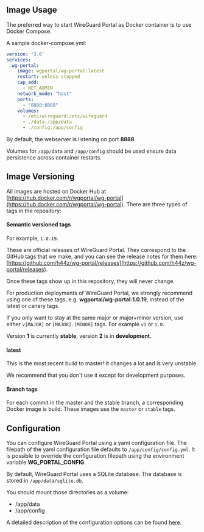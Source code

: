 ## Image Usage

The preferred way to start WireGuard Portal as Docker container is to use Docker Compose.

A sample docker-compose.yml:

```yaml
version: '3.6'
services:
  wg-portal:
    image: wgportal/wg-portal:latest
    restart: unless-stopped
    cap_add:
      - NET_ADMIN
    network_mode: "host"
    ports:
      - "8888:8888"
    volumes:
      - /etc/wireguard:/etc/wireguard
      - ./data:/app/data
      - ./config:/app/config
```

By default, the webserver is listening on port **8888**.

Volumes for `/app/data` and `/app/config` should be used ensure data persistence across container restarts.

## Image Versioning

All images are hosted on Docker Hub at [https://hub.docker.com/r/wgportal/wg-portal](https://hub.docker.com/r/wgportal/wg-portal).
There are three types of tags in the repository:

#### Semantic versioned tags
For example, `1.0.19`.

These are official releases of WireGuard Portal. They correspond to the GitHub tags that we make, and you can see the release notes for them here: [https://github.com/h44z/wg-portal/releases](https://github.com/h44z/wg-portal/releases).

Once these tags show up in this repository, they will never change.

For production deployments of WireGuard Portal, we strongly recommend using one of these tags, e.g. **wgportal/wg-portal:1.0.19**, instead of the latest or canary tags.

If you only want to stay at the same major or major+minor version, use either `v[MAJOR]` or `[MAJOR].[MINOR]` tags. For example `v1` or `1.0`.

Version **1** is currently **stable**, version **2** is in **development**.

#### latest
This is the most recent build to master! It changes a lot and is very unstable.

We recommend that you don't use it except for development purposes.

#### Branch tags
For each commit in the master and the stable branch, a corresponding Docker image is build. These images use the `master` or `stable` tags.



## Configuration
You can configure WireGuard Portal using a yaml configuration file.
The filepath of the yaml configuration file defaults to `/app/config/config.yml`.
It is possible to override the configuration filepath using the environment variable **WG_PORTAL_CONFIG**.

By default, WireGuard Portal uses a SQLite database. The database is stored in `/app/data/sqlite.db`.

You should mount those directories as a volume:
- /app/data
- /app/config

A detailed description of the configuration options can be found [here](../configuration/overview.md).
